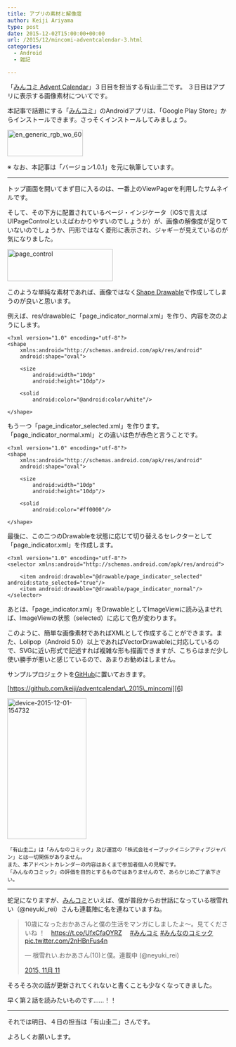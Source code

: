 ```yaml
---
title: アプリの素材と解像度
author: Keiji Ariyama
type: post
date: 2015-12-02T15:00:00+00:00
url: /2015/12/mincomi-adventcalendar-3.html
categories:
  - Android
  - 雑記

---
```

「[みんコミ Advent Calendar][1]」３日目を担当する有山圭二です。 ３日目はアプリに表示する画像素材についてです。

本記事で話題にする「[みんコミ][2]」のAndroidアプリは、「Google Play Store」からインストールできます。さっそくインストールしてみましょう。

[<img src="https://blog.keiji.io/wp-content/uploads/2015/12/en_generic_rgb_wo_60.png" alt="en_generic_rgb_wo_60" width="172" height="60" class="aligncenter size-full wp-image-672" />][3]

※ なお、本記事は「バージョン1.0.1」を元に執筆しています。

<!--more-->

* * *

トップ画面を開いてまず目に入るのは、一番上のViewPagerを利用したサムネイルです。

そして、その下方に配置されているページ・インジケータ（iOSで言えばUIPageControlといえばわかりやすいのでしょうか）が、画像の解像度が足りていないのでしょうか、円形ではなく菱形に表示され、ジャギーが見えているのが気になりました。

[<img src="https://blog.keiji.io/wp-content/uploads/2015/12/page_control.png" alt="page_control" width="240" height="73" class="aligncenter size-full wp-image-723" />][4]

このような単純な素材であれば、画像ではなく[Shape Drawable][5]で作成してしまうのが良いと思います。

例えば、res/drawableに「page\_indicator\_normal.xml」を作り、内容を次のようにします。

<pre><code class="xml">&lt;?xml version="1.0" encoding="utf-8"?&gt;
&lt;shape
    xmlns:android="http://schemas.android.com/apk/res/android"
    android:shape="oval"&gt;

    &lt;size
        android:width="10dp"
        android:height="10dp"/&gt;

    &lt;solid
        android:color="@android:color/white"/&gt;

&lt;/shape&gt;
</code></pre>

もう一つ「page\_indicator\_selected.xml」を作ります。「page\_indicator\_normal.xml」との違いは色が赤色と言うことです。

<pre><code class="xml">&lt;?xml version="1.0" encoding="utf-8"?&gt;
&lt;shape
    xmlns:android="http://schemas.android.com/apk/res/android"
    android:shape="oval"&gt;

    &lt;size
        android:width="10dp"
        android:height="10dp"/&gt;

    &lt;solid
        android:color="#ff0000"/&gt;

&lt;/shape&gt;
</code></pre>

最後に、この二つのDrawableを状態に応じて切り替えるセレクターとして「page_indicator.xml」を作成します。

<pre><code class="xml">&lt;?xml version="1.0" encoding="utf-8"?&gt;
&lt;selector xmlns:android="http://schemas.android.com/apk/res/android"&gt;

    &lt;item android:drawable="@drawable/page_indicator_selected" android:state_selected="true"/&gt;
    &lt;item android:drawable="@drawable/page_indicator_normal"/&gt;
&lt;/selector&gt;
</code></pre>

あとは、「page_indicator.xml」をDrawableとしてImageViewに読み込ませれば、ImageViewの状態（selected）に応じて色が変わります。

このように、簡単な画像素材であればXMLとして作成することができます。また、Lolipop（Android 5.0）以上であればVectorDrawableに対応しているので、SVGに近い形式で記述すれば複雑な形も描画できますが、こちらはまだ少し使い勝手が悪いと感じているので、あまりお勧めはしません。

サンプルプロジェクトを[GitHub][6]に置いておきます。

[https://github.com/keiji/adventcalendar\_2015\_mincomi][6]

[<img src="https://blog.keiji.io/wp-content/uploads/2015/12/device-2015-12-01-154732.png" alt="device-2015-12-01-154732" width="180" height="320" class="aligncenter size-full wp-image-725" />][7]

    「有山圭二」は「みんなのコミック」及び運営の「株式会社イーブックイニシアティブジャパン」とは一切関係がありません。
    また、本アドベントカレンダーの内容はあくまで参加者個人の見解です。
    「みんなのコミック」の評価を目的とするものではありませんので、あらかじめご了承下さい。
    

* * *

蛇足になりますが、[みんコミ][2]といえば、僕が普段からお世話になっている根雪れい（@neyuki_rei）さんも連載陣に名を連ねていますね。

<blockquote class="twitter-tweet" lang="ja">
  <p lang="ja" dir="ltr">
    10歳になったおかあさんと僕の生活をマンガにしましたよ～。見てくださいね ！　<a href="https://t.co/UfxCfaOYRZ">https://t.co/UfxCfaOYRZ</a>　 <a href="https://twitter.com/hashtag/%E3%81%BF%E3%82%93%E3%82%B3%E3%83%9F?src=hash">#みんコミ</a> <a href="https://twitter.com/hashtag/%E3%81%BF%E3%82%93%E3%81%AA%E3%81%AE%E3%82%B3%E3%83%9F%E3%83%83%E3%82%AF?src=hash">#みんなのコミック</a> <a href="https://t.co/2nHBnFus4n">pic.twitter.com/2nHBnFus4n</a>
  </p>
  
  <p>
    — 根雪れい.おかあさん(10)と僕。連載中 (@neyuki_rei)
  </p>
  
  <p>
    <a href="https://twitter.com/neyuki_rei/status/664369017038110720">2015, 11月 11</a>
  </p>
</blockquote>

そろそろ次の話が更新されてくれないと書くことも少なくなってきました。
  
早く第２話を読みたいものです……！！

* * *

それでは明日、４日の担当は「有山圭二」さんです。
  
よろしくお願いします。

 [1]: http://qiita.com/advent-calendar/2015/mincomi
 [2]: https://www.mincomi.jp
 [3]: https://play.google.com/store/apps/details?id=jp.ebookjapan.mincomi&hl=ja
 [4]: https://blog.keiji.io/wp-content/uploads/2015/12/page_control.png
 [5]: http://developer.android.com/intl/ja/guide/topics/resources/drawable-resource.html#Shape
 [6]: https://github.com/keiji/adventcalendar_2015_mincomi
 [7]: https://blog.keiji.io/wp-content/uploads/2015/12/device-2015-12-01-154732.png